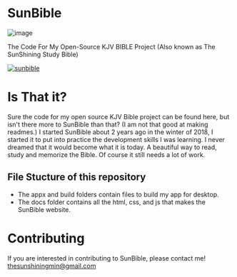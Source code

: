 # SunBible

![image](https://user-images.githubusercontent.com/51297196/111014011-5f611480-8367-11eb-96cf-18541574b20f.png)

The Code For My Open-Source KJV BIBLE Project (Also known as The SunShining Study Bible)

[![sunbible](https://snapcraft.io//sunbible/badge.svg)](https://snapcraft.io/sunbible)

# Is That it?
Sure the code for my open source KJV Bible project can be found here, but isn't there more to SunBible than that?
(I am not that good at making readmes.)
I started SunBible about 2 years ago in the winter of 2018, I started it to put into practice the development skills I was learning.
I never dreamed that it would become what it is today.
A beautiful way to read, study and memorize the Bible.
Of course it still needs a lot of work.

## File Stucture of this repository

- The appx and build folders contain files to build my app for desktop.
- The docs folder contains all the html, css, and js that makes the SunBible website.

# Contributing
If you are interested in contributing to SunBible, please contact me!
[thesunshiningmin@gmail.com](thesunshiningmin@gmail.com)
